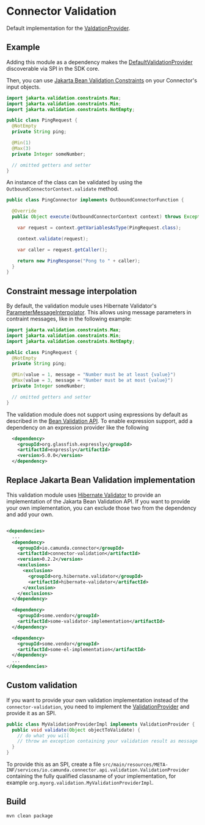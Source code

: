 # Connector Validation

Default implementation for the [ValdationProvider](../core/src/main/java/io/camunda/connector/api/validation/ValidationProvider.java).

## Example

Adding this module as a dependency makes the [DefaultValidationProvider](./src/main/java/io/camunda/connector/validation/impl/DefaultValidationProvider.java) discoverable via SPI in the SDK core.

Then, you can use [Jakarta Bean Validation Constraints](https://jakarta.ee/specifications/bean-validation/3.0/apidocs/jakarta/validation/constraints/package-summary.html) on your Connector's input objects.

```java
import jakarta.validation.constraints.Max;
import jakarta.validation.constraints.Min;
import jakarta.validation.constraints.NotEmpty;

public class PingRequest {
  @NotEmpty
  private String ping;

  @Min(1)
  @Max(3)
  private Integer someNumber;

  // omitted getters and setter
}
```

An instance of the class can be validated by using the `OutboundConnectorContext.validate` method.

```java
public class PingConnector implements OutboundConnectorFunction {

  @Override
  public Object execute(OutboundConnectorContext context) throws Exception {

    var request = context.getVariablesAsType(PingRequest.class);

    context.validate(request);

    var caller = request.getCaller();

    return new PingResponse("Pong to " + caller);
  }
}
```

## Constraint message interpolation

By default, the validation module uses Hibernate Validator's
[ParameterMessageInterpolator](https://docs.jboss.org/hibernate/stable/validator/api/org/hibernate/validator/messageinterpolation/ParameterMessageInterpolator.html).
This allows using message parameters in contraint messages, like in the following example:

```java
import jakarta.validation.constraints.Max;
import jakarta.validation.constraints.Min;
import jakarta.validation.constraints.NotEmpty;

public class PingRequest {
  @NotEmpty
  private String ping;

  @Min(value = 1, message = "Number must be at least {value}")
  @Max(value = 3, message = "Number must be at most {value}")
  private Integer someNumber;

  // omitted getters and setter
}
```

The validation module does not support using expressions by default as described in the
[Bean Validation API](https://jakarta.ee/specifications/bean-validation/3.0/jakarta-bean-validation-spec-3.0.html#validationapi-message).
To enable expression support, add a dependency on an expression provider like the following

```xml
  <dependency>
    <groupId>org.glassfish.expressly</groupId>
    <artifactId>expressly</artifactId>
    <version>5.0.0</version>
  </dependency>
```

## Replace Jakarta Bean Validation implementation

This validation module uses [Hibernate Validator](https://hibernate.org/validator/) to provide an implementation of the Jakarta Bean Validation API.
If you want to provide your own implementation, you can exclude those two from the dependency and add your own.

```xml

<dependencies>
  ...
  <dependency>
    <groupId>io.camunda.connector</groupId>
    <artifactId>connector-validation</artifactId>
    <version>0.2.2</version>
    <exclusions>
      <exclusion>
        <groupId>org.hibernate.validator</groupId>
        <artifactId>hibernate-validator</artifactId>
      </exclusion>
    </exclusions>
  </dependency>

  <dependency>
    <groupId>some.vendor</groupId>
    <artifactId>some-validator-implementation</artifactId>
  </dependency>

  <dependency>
    <groupId>some.vendor</groupId>
    <artifactId>some-el-implementation</artifactId>
  </dependency>
  ...
</dependencies>
```

## Custom validation

If you want to provide your own validation implementation instead of the `connector-validation`, you need to implement the [ValidationProvider](./core/src/main/java/io/camunda/connector/api/validation/ValidationProvider.java) and provide it as an SPI.

```java
public class MyValidationProviderImpl implements ValidationProvider {
  public void validate(Object objectToValidate) {
    // do what you will
    // throw an exception containing your validation result as message if something is wrong
  }
}
```

To provide this as an SPI, create a file `src/main/resources/META-INF/services/io.camunda.connector.api.validation.ValidationProvider` containing the fully qualified classname of your implementation, for example `org.myorg.validation.MyValidationProviderImpl`.

## Build

```bash
mvn clean package
```
